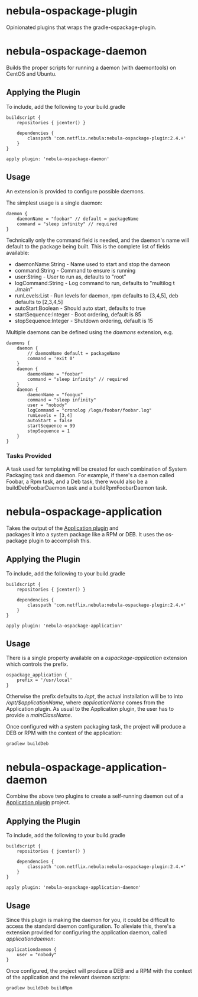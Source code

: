 nebula-ospackage-plugin
==============

Opinionated plugins that wraps the gradle-ospackage-plugin.

nebula-ospackage-daemon
=======================

Builds the proper scripts for running a daemon (with daemontools) on CentOS and Ubuntu. 

## Applying the Plugin

To include, add the following to your build.gradle

    buildscript {
        repositories { jcenter() }

        dependencies {
            classpath 'com.netflix.nebula:nebula-ospackage-plugin:2.4.+'
        }
    }

    apply plugin: 'nebula-ospackage-daemon'

## Usage

An extension is provided to configure possible daemons.

The simplest usage is a single daemon:

    daemon {
        daemonName = "foobar" // default = packageName
        command = "sleep infinity" // required
    }
            
Technically only the command field is needed, and the daemon's name will default to the package being built. This is the
complete list of fields available:

* daemonName:String - Name used to start and stop the dameon
* command:String - Command to ensure is running
* user:String - User to run as, defaults to "root"
* logCommand:String - Log command to run, defaults to "multilog t ./main"
* runLevels:List<Integer> - Run levels for daemon, rpm defaults to [3,4,5], deb defaults to [2,3,4,5]
* autoStart:Boolean - Should auto start, defaults to true
* startSequence:Integer - Boot ordering, default is 85
* stopSequence:Integer - Shutdown ordering, default is 15

Multiple daemons can be defined using the _daemons_ extension, e.g.

    daemons {
        daemon {
            // daemonName default = packageName
            command = 'exit 0'
        }
        daemon {
            daemonName = "foobar"
            command = "sleep infinity" // required
        }
        daemon {
            daemonName = "fooqux"
            command = "sleep infinity"
            user = "nobody"
            logCommand = "cronolog /logs/foobar/foobar.log"
            runLevels = [3,4]
            autoStart = false
            startSequence = 99
            stopSequence = 1
        }
    }

### Tasks Provided

A task used for templating will be created for each combination of System Packaging task and daemon. For example, if there's
a daemon called Foobar, a Rpm task, and a Deb task, there would also be a buildDebFoobarDaemon task and a buildRpmFoobarDaemon 
task.


nebula-ospackage-application
=======================

Takes the output of the [Application plugin](http://www.gradle.org/docs/current/userguide/application_plugin.html) and  
packages it into a system package like a RPM or DEB.  It uses the os-package plugin to accomplish this.

## Applying the Plugin

To include, add the following to your build.gradle

    buildscript {
        repositories { jcenter() }

        dependencies {
            classpath 'com.netflix.nebula:nebula-ospackage-plugin:2.4.+'
        }
    }

    apply plugin: 'nebula-ospackage-application'

## Usage

There is a single property available on a _ospackage-application_ extension which controls the prefix.

    ospackage_application {
        prefix = '/usr/local'
    }
    
Otherwise the prefix defaults to _/opt_, the actual installation will be to into _/opt/$applicationName_, where 
_applicationName_ comes from the Application plugin. As usual to the Application plugin, the user has to provide a
_mainClassName_.

Once configured with a system packaging task, the project will produce a DEB or RPM with the context of the application:

    gradlew buildDeb


nebula-ospackage-application-daemon
=======================

Combine the above two plugins to create a self-running daemon out of a [Application plugin](http://www.gradle.org/docs/current/userguide/application_plugin.html) 
project.

## Applying the Plugin

To include, add the following to your build.gradle

    buildscript {
        repositories { jcenter() }

        dependencies {
            classpath 'com.netflix.nebula:nebula-ospackage-plugin:2.4.+'
        }
    }

    apply plugin: 'nebula-ospackage-application-daemon'

## Usage

Since this plugin is making the daemon for you, it could be difficult to access the standard daemon configuration. To
alleviate this, there's a extension provided for configuring the application daemon, called _applicationdaemon_:

    applicationdaemon {
        user = "nobody"
    }

Once configured, the project will produce a DEB and a RPM with the context of the application and the relevant daemon scripts:

    gradlew buildDeb buildRpm
